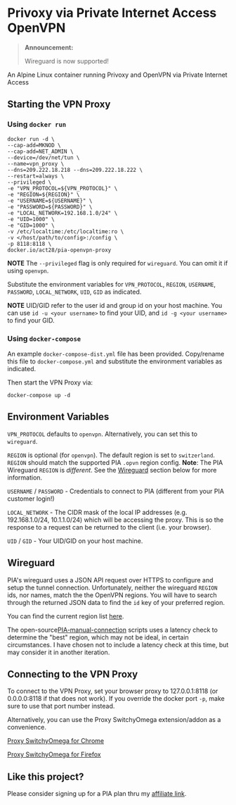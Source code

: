 # Privoxy via Private Internet Access OpenVPN

> **Announcement:**
>
> Wireguard is now supported!

An Alpine Linux container running Privoxy and OpenVPN via Private Internet
Access

## Starting the VPN Proxy

### Using `docker run`

```Shell
docker run -d \
--cap-add=MKNOD \
--cap-add=NET_ADMIN \
--device=/dev/net/tun \
--name=vpn_proxy \
--dns=209.222.18.218 --dns=209.222.18.222 \
--restart=always \
--privileged \
-e "VPN_PROTOCOL=${VPN_PROTOCOL}" \
-e "REGION=${REGION}" \
-e "USERNAME=${USERNAME}" \
-e "PASSWORD=${PASSWORD}" \
-e "LOCAL_NETWORK=192.168.1.0/24" \
-e "UID=1000" \
-e "GID=1000" \
-v /etc/localtime:/etc/localtime:ro \
-v </host/path/to/config>:/config \
-p 8118:8118 \
docker.io/act28/pia-openvpn-proxy
```

**NOTE**
The `--privileged` flag is only required for `wireguard`. You can omit it if
using `openvpn`.

Substitute the environment variables for `VPN_PROTOCOL`, `REGION`, `USERNAME`,
`PASSWORD`, `LOCAL_NETWORK`, `UID`, `GID` as indicated.

**NOTE** UID/GID refer to the user id and group id on your host machine. You can
use `id -u <your username>` to find your UID, and `id -g <your username>` to
find your GID.

### Using `docker-compose`

An example `docker-compose-dist.yml` file has been provided. Copy/rename this
file to `docker-compose.yml` and substitute the environment variables as
indicated.

Then start the VPN Proxy via:

```Shell
docker-compose up -d
```

## Environment Variables

`VPN_PROTOCOL` defaults to `openvpn`. Alternatively, you can set this to
`wireguard`.

`REGION` is optional (for `openvpn`). The default region is set to
`switzerland`. `REGION` should match the supported PIA `.opvn` region config.
**Note**: The PIA Wireguard `REGION` is _different_. See the [Wireguard](#wireguard)
section below for more information.

`USERNAME` / `PASSWORD` - Credentials to connect to PIA (different from your PIA
customer login!)

`LOCAL_NETWORK` - The CIDR mask of the local IP addresses (e.g. 192.168.1.0/24,
10.1.1.0/24) which will be accessing the proxy. This is so the response to a
request can be returned to the client (i.e. your browser).

`UID` / `GID` - Your UID/GID on your host machine.

## Wireguard

PIA's wireguard uses a JSON API request over HTTPS to configure and setup the
tunnel connection. Unfortunately, neither the wireguard `REGION` ids, nor names,
match the the OpenVPN regions. You will have to search through the returned JSON
data to find the `id` key of your preferred region.

You can find the current region list [here](https://serverlist.piaservers.net/vpninfo/servers/v6).

The open-source[PIA-manual-connection](https://github.com/pia-foss/manual-connections)
scripts uses a latency check to determine the "best" region, which may not be
ideal, in certain circumstances. I have chosen not to include a latency check
at this time, but may consider it in another iteration.

## Connecting to the VPN Proxy

To connect to the VPN Proxy, set your browser proxy to 127.0.0.1:8118 (or
0.0.0.0:8118 if that does not work). If you override the docker port `-p`, make
sure to use that port number instead.

Alternatively, you can use the Proxy SwitchyOmega extension/addon as a
convenience.

[Proxy SwitchyOmega for
Chrome](https://chrome.google.com/webstore/detail/proxy-switchyomega/padekgcemlokbadohgkifijomclgjgif)

[Proxy SwitchyOmega for
Firefox](https://addons.mozilla.org/en-US/firefox/addon/switchyomega/)

## Like this project?

Please consider signing up for a PIA plan thru my [affiliate link](https://www.privateinternetaccess.com/pages/buy-vpn/dkrpia).
